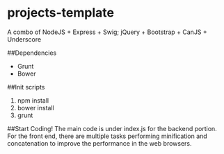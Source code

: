 # projects-template
A combo of NodeJS + Express + Swig; jQuery + Bootstrap + CanJS + Underscore

##Dependencies
* Grunt
* Bower

##Init scripts
1. npm install
2. bower install
3. grunt

##Start Coding!
The main code is under index.js for the backend portion. For the front end, there are multiple tasks performing minification and concatenation to improve the performance in the web browsers.
